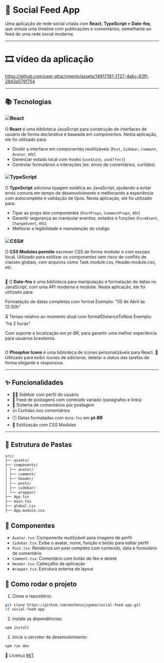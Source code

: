 # 💬 Social Feed App

Uma aplicação de rede social criada com **React**, **TypeScript** e **Date-fns**, que simula uma timeline com publicações e comentários, semelhante ao feed de uma rede social moderna.

---
# :film_strip: vídeo da aplicação

https://github.com/user-attachments/assets/14917197-f727-4abc-83ff-2843e576f754

---

## 📚 Tecnologias

### ![React](https://img.shields.io/badge/react-%2320232a.svg?style=for-the-badge&logo=react&logoColor=%2361DAFB)

O **React** é uma biblioteca JavaScript para construção de interfaces de usuário de forma declarativa e baseada em componentes. Nesta aplicação, ele foi utilizado para:

- Dividir a interface em componentes reutilizáveis (`Post`, `Sidebar`, `Comment`, `Avatar`, etc)
- Gerenciar estado local com hooks (`useState`, `useEffect`)
- Controlar formulários e interações (ex: envio de comentários, curtidas)

### ![TypeScript](https://img.shields.io/badge/TypeScript-007ACC?style=for-the-badge&logo=typescript&logoColor=white)

O **TypeScript** adiciona tipagem estática ao JavaScript, ajudando a evitar erros comuns em tempo de desenvolvimento e melhorando a experiência com autocomplete e validação de tipos. Nesta aplicação, ele foi utilizado para:

- Tipar as props dos componentes (`PostProps`, `CommentProps`, etc)
- Garantir segurança ao manipular eventos, estados e funções (`FormEvent`, `ChangeEvent`, etc)
- Melhorar a legibilidade e manutenção do código

### ![CSS#](https://img.shields.io/badge/CSS3-1572B6?style=for-the-badge&logo=css3&logoColor=white)

O **CSS Modules permite** escrever CSS de forma modular e com escopo local.
Utilizado para estilizar os componentes sem risco de conflito de classes globais, com arquivos como Task.module.css, Header.module.css, etc.

##

📅 O **Date-fns** é uma biblioteca para manipulação e formatação de datas no JavaScript, com uma API moderna e modular. Nesta aplicação, ele foi utilizado para:

Formatação de datas completas com format
Exemplo: "05 de Abril às 12:30h"

⏳ Tempo relativo ao momento atual com formatDistanceToNow
Exemplo: "há 2 horas"

Com suporte à localização em pt-BR, para garantir uma melhor experiência para usuários brasileiros.

##

O **Phosphor Icons** é uma biblioteca de ícones personalizáveis para React.
🔹 Utilizado para exibir ícones de adicionar, deletar e status das tarefas de forma elegante e responsiva.

---

## ✨ Funcionalidades

- 🧑‍💻 Sidebar com perfil do usuário
- 📰 Feed de postagens com conteúdo variado (parágrafos e links)
- 💬 Sistema de comentários por postagem
- 👍 Curtidas nos comentários
- 🕒 Datas formatadas com `date-fns` em **pt-BR**
- 🧼 Estilização com CSS Modules

---



## 📁 Estrutura de Pastas
```bash
src/ 
├── assets/ 
├── components/ 
│ ├── avatar/ 
│ ├── comment/ 
│ ├── header/ 
│ ├── posts/ 
│ ├── sidebar/ 
│ └── wrapper/ 
├── App.tsx 
├── main.tsx 
├── global.css 
├── App.module.css
```

## 🧱 Componentes

- `Avatar.tsx`: Componente reutilizável para imagens de perfil
- `Sidebar.tsx`: Exibe o avatar, nome, função e botão para editar perfil
- `Post.tsx`: Renderiza um post completo com conteúdo, data e formulário de comentário
- `Comment.tsx`: Comentário com botão de like e delete
- `Header.tsx`: Cabeçalho da aplicação
- `Wrapper.tsx`: Estrutura externa de layout

## 🚀 Como rodar o projeto

1. Clone o repositório:

```bash
git clone https://github.com/matheusjsgama/social-feed-app.git
cd social-feed-app
```

2. Instale as dependências:
```bash
npm install
```
2. Inicie o servidor de desenvolvimento:
```bash
npm run dev
```

📝 Licença
[MIT](https://choosealicense.com/licenses/mit/)
